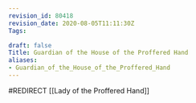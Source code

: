 ```yaml
---
revision_id: 80418
revision_date: 2020-08-05T11:11:30Z
Tags:

draft: false
Title: Guardian of the House of the Proffered Hand
aliases:
- Guardian_of_the_House_of_the_Proffered_Hand
---
```

#REDIRECT [[Lady of the Proffered Hand]]